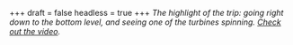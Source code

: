 
+++
draft = false
headless = true
+++
_The highlight of the trip: going right down to the bottom level, and seeing one of the turbines spinning. [Check out the video](/blog/itaipu-turbine-spinning-video)._
